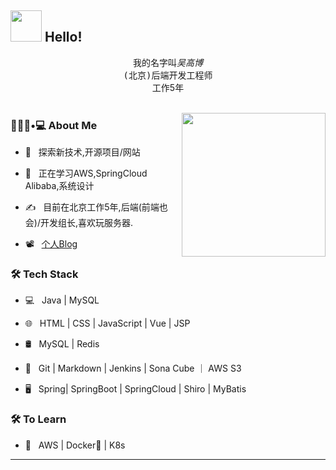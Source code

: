 ## <img src="https://raw.githubusercontent.com/alexnaiman/alexnaiman/master/resources/welcomeglitch.gif" width="50px" /> Hello!
<p align="center" >
  <samp>
    我的名字叫<em>吴高博</em> 
  <br/> (北京)后端开发工程师
  </samp>
  <br/>工作5年
  <br/>
  <br/>
</p>

<img align='right' src="https://media.giphy.com/media/irClCpuJAWgRqtP73t/giphy.gif" width="230">


<h3> 🧑🏻‍💼•💻 About Me </h3>



- 🤔 &nbsp; 探索新技术,开源项目/网站

<!--- 🎓 &nbsp; -->
- 🌱 &nbsp; 正在学习AWS,SpringCloud Alibaba,系统设计

- ✍️ &nbsp; 目前在北京工作5年,后端(前端也会)/开发组长,喜欢玩服务器.

- 📽  &nbsp; <a href="https://blue129.com">个人Blog</a>

<h3>🛠 Tech Stack</h3>


- 💻 &nbsp; Java | MySQL

- 🌐 &nbsp; HTML | CSS | JavaScript | Vue | JSP

- 🛢 &nbsp; MySQL | Redis 

- 🔧 &nbsp; Git | Markdown | Jenkins | Sona Cube ｜ AWS S3 
<!--
- 🖥 &nbsp; Illustrator| Photoshop | InDesign

-->
- 🖥 &nbsp; Spring| SpringBoot | SpringCloud | Shiro | MyBatis


<h3>🛠 To Learn</h3>

- 🔧 &nbsp; AWS | Docker🐳 | K8s 

<hr>







